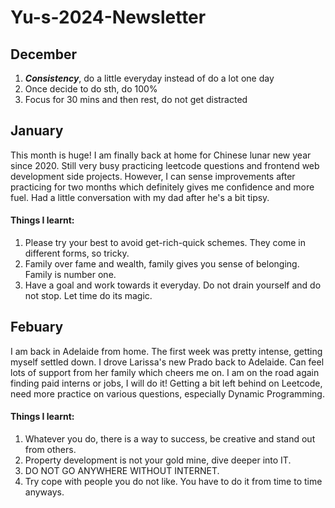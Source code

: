 # Yu-s-2024-Newsletter

## December
1. ***Consistency***, do a little everyday instead of do a lot one day
2. Once decide to do sth, do 100%
3. Focus for 30 mins and then rest, do not get distracted

## January
This month is huge! I am finally back at home for Chinese lunar new year since 2020. Still very busy practicing leetcode questions 
and frontend web development side projects. However, I can sense improvements after practicing for two months which definitely gives me confidence and more fuel. 
Had a little conversation with my dad after he's a bit tipsy. 

#### Things I learnt:
1. Please try your best to avoid get-rich-quick schemes. They come in different forms, so tricky.
2. Family over fame and wealth, family gives you sense of belonging. Family is number one.
3. Have a goal and work towards it everyday. Do not drain yourself and do not stop. Let time do its magic.

## Febuary
I am back in Adelaide from home. The first week was pretty intense, getting myself settled down. I drove Larissa's new Prado back to Adelaide.
Can feel lots of support from her family which cheers me on. I am on the road again finding paid interns or jobs, I will do it! Getting a bit left behind on 
Leetcode, need more practice on various questions, especially Dynamic Programming.

#### Things I learnt:
1. Whatever you do, there is a way to success, be creative and stand out from others.
2. Property development is not your gold mine, dive deeper into IT.
3. DO NOT GO ANYWHERE WITHOUT INTERNET.
4. Try cope with people you do not like. You have to do it from time to time anyways.
